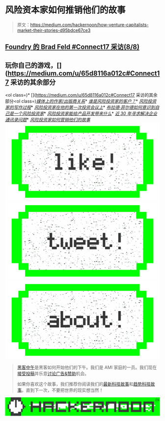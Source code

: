# 风险资本家如何推销他们的故事

> 原文：<https://medium.com/hackernoon/how-venture-capitalists-market-their-stories-d95bdce67ce3>

## [Foundry 的 Brad Feld #Connect17 采访(8/8)](https://hackernoon.com/2o-minute-interview-with-brad-feld-4d204437713f)

## 玩你自己的游戏，[](https://medium.com/u/65d8116a012c#Connect17 采访的其余部分</h2><ol class=)*   [](https://medium.com/u/65d8116a012c#Connect17 采访的其余部分</h2><ol class=)[*媒体上的作家/出版商关系*](https://hackernoon.com/writer-publisher-relations-on-medium-d5b41cb334be)*   [*谁是风险投资家的客户？*](https://hackernoon.com/whos-a-venture-capitalist-s-customer-50df13e58b59)*   [*风险投资家的写作过程*](https://hackernoon.com/this-venture-capitalists-writing-process-918d2b73af43)*   [*风险投资家在他的第一次投资会议上*](https://hackernoon.com/a-venture-capitalist-at-his-early-stage-investments-first-conference-c23f3d5678c2)*   [*布拉德·菲尔德如何意识到自己是一个风险投资家*](https://hackernoon.com/how-brad-feld-realized-he-was-a-venture-capitalist-b2ff878b883c)*   [*风险投资家能给产品开发带来什么*](/@DavidSmooke/what-venture-capitalists-can-bring-to-product-development-c6e46c2d81ef)*   [*近 30 年寻求解决企业通讯录问题*](https://hackernoon.com/the-nearly-30-year-quest-to-solve-the-business-address-book-problem-bf91b10e1c7a)*   [*风险投资家如何营销他们的故事*](https://hackernoon.com/how-venture-capitalists-market-their-stories-and-opinions-d95bdce67ce3)[![](img/50ef4044ecd4e250b5d50f368b775d38.png)](http://bit.ly/HackernoonFB)[![](img/979d9a46439d5aebbdcdca574e21dc81.png)](https://goo.gl/k7XYbx)[![](img/2930ba6bd2c12218fdbbf7e02c8746ff.png)](https://goo.gl/4ofytp)

> [黑客中午](http://bit.ly/Hackernoon)是黑客如何开始他们的下午。我们是 AMI 家庭的一员。我们现在[接受投稿](http://bit.ly/hackernoonsubmission)并乐意[讨论广告&赞助](mailto:partners@amipublications.com)机会。
> 
> 如果你喜欢这个故事，我们推荐你阅读我们的[最新科技故事](http://bit.ly/hackernoonlatestt)和[趋势科技故事](https://hackernoon.com/trending)。直到下一次，不要把世界的现实想当然！

![](img/be0ca55ba73a573dce11effb2ee80d56.png)